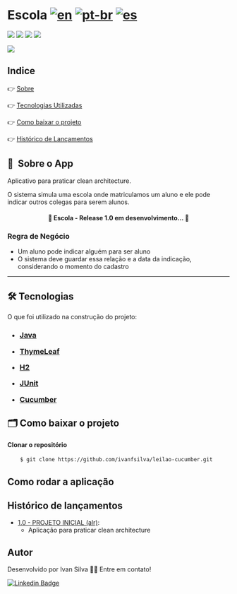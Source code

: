 # Escola  [![en](https://img.shields.io/badge/lang-en-red.svg)](https://github.com/ivanfsilva/gatitobook/blob/master/README.md) [![pt-br](https://img.shields.io/badge/lang-pt--br-green.svg)](https://github.com/ivanfsilva/gatitobook/blob/master/README.md) [![es](https://img.shields.io/badge/lang-es-yellow.svg)](https://github.com/ivanfsilva/gatitobook/blob/master/README.es.md)

![](https://img.shields.io/github/issues/ivanfsilva/rh)
![](https://img.shields.io/github/forks/ivanfsilva/rh)
![](https://img.shields.io/github/stars/ivanfsilva/rh)
![](https://img.shields.io/github/license/ivanfsilva/rh)


![](https://img.shields.io/badge/STATUS-EM_DESENVOLVIMENTO-red)

## Indice

👉 [Sobre](#-sobre-o-app)

👉 [Tecnologias Utilizadas](#-tecnologias)

👉 [Como baixar o projeto](#-como-baixar-o-projeto)

👉 [Histórico de Lançamentos](#histórico-de-lançamentos)

## 🔖&nbsp; Sobre o App

Aplicativo para praticar clean architecture. 

O sistema simula uma escola onde matriculamos um aluno e ele pode indicar outros colegas para serem alunos.

<h4 align="center"> 
	🚧  Escola - Release 1.0 em desenvolvimento...  🚧
</h4>


### Regra de Negócio

* Um aluno pode indicar alguém para ser aluno
* O sistema deve guardar essa relação e a data da indicação, considerando o momento do cadastro

---



## 🛠 Tecnologias

O que foi utilizado na construção do projeto:

<h3>

* [Java](https://dev.java/)


* [ThymeLeaf](https://www.thymeleaf.org/)


* [H2](https://h2database.com/html/main.html)


* [JUnit](https://junit.org/junit5/)


* [Cucumber](https://cucumber.io/)


</h3>


## 🗂 Como baixar o projeto

#### Clonar o repositório

```bash
    $ git clone https://github.com/ivanfsilva/leilao-cucumber.git
```

## Como rodar a aplicação

## Histórico de lançamentos
  
* [1.0 - PROJETO INICIAL (alr)](https://github.com/ivanfsilva/leilao-cucumber/releases/tag/v1.0):
  * Aplicação para praticar clean architecture
  
  
## Autor

Desenvolvido por Ivan Silva 👋🏽 Entre em contato!

[![Linkedin Badge](https://img.shields.io/badge/-IvanSilva-blue?style=flat-square&logo=Linkedin&logoColor=white&link=https://www.linkedin.com/in/ivanfsilva/)](https://www.linkedin.com/in/ivanfsilva/) 

